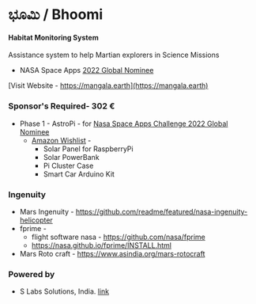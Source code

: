 # ಭೂಮಿ / Bhoomi

#### Habitat Monitoring System

Assistance system to help Martian explorers in Science Missions

* NASA Space Apps [2022 Global Nominee](https://2022.spaceappschallenge.org/locations/magdeburg/teams)

[Visit Website - https://mangala.earth](https://mangala.earth)

### Sponsor's Required- 302 €
* Phase 1 - AstroPi - for [Nasa Space Apps Challenge 2022 Global Nominee](https://mangala.earth/sponsors/spaceapps-2022/)
  * [Amazon Wishlist](https://www.amazon.de/hz/wishlist/ls/3GMSOW67OIS02) - 
    * Solar Panel for RaspberryPi 
    * Solar PowerBank
    * Pi Cluster Case
    * Smart Car Arduino Kit

### Ingenuity
* Mars Ingenuity - https://github.com/readme/featured/nasa-ingenuity-helicopter
* fprime - 
  * flight software nasa - https://github.com/nasa/fprime
  * https://nasa.github.io/fprime/INSTALL.html
* Mars Roto craft - https://www.asindia.org/mars-rotocraft

### Powered by
* S Labs Solutions, India. [link](https://slabstech.com)

<!-- Embed Generator https://www.labnol.org/embed/google/drive/ >